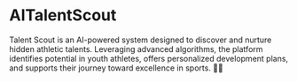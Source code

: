 # AITalentScout
Talent Scout is an AI-powered system designed to discover and nurture hidden athletic talents. Leveraging advanced algorithms, the platform identifies potential in youth athletes, offers personalized development plans, and supports their journey toward excellence in sports. 🚀🏅
